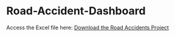 # Road-Accident-Dashboard

Access the Excel file here: [Download the Road Accidents Project](https://drive.google.com/drive/folders/1lG-3LzSNUTI99MplPXQ-PYzv4080Ql32?usp=sharing)
